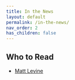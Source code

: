 ```yaml
---
title: In the News
layout: default
permalink: /in-the-news/
nav_order: 2
has_children: false
---
```


## **Who to Read**
- [Matt Levine](https://www.bloomberg.com/opinion/authors/ARbTQlRLRjE/matthew-s-levine)